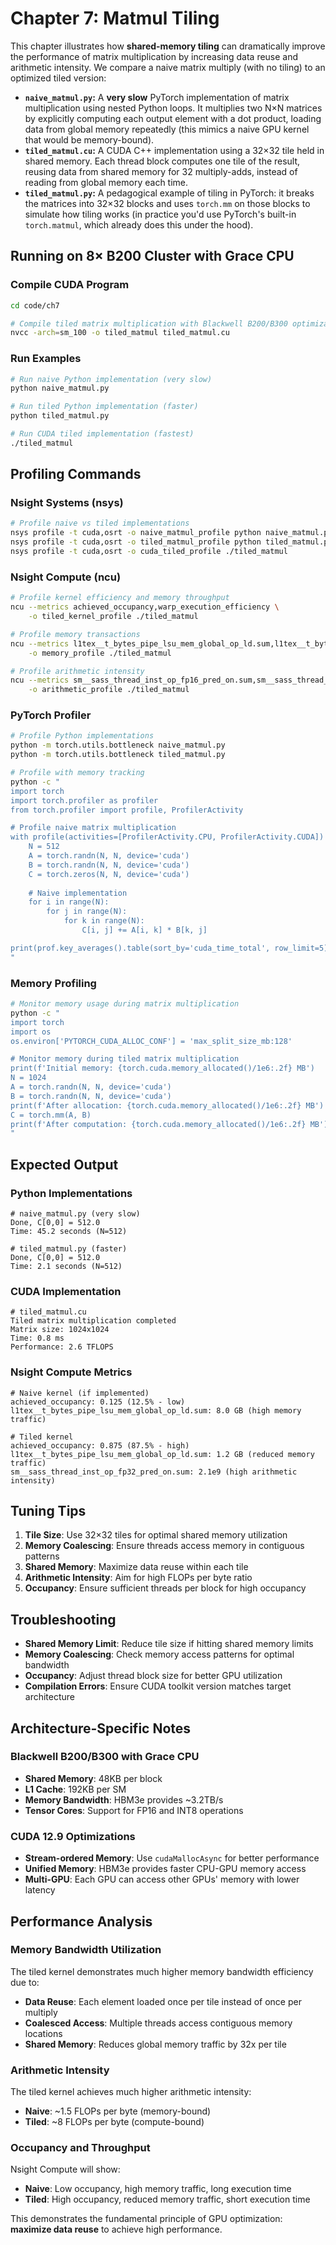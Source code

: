 # Chapter 7: Matmul Tiling

This chapter illustrates how **shared-memory tiling** can dramatically improve the performance of matrix multiplication by increasing data reuse and arithmetic intensity. We compare a naive matrix multiply (with no tiling) to an optimized tiled version:

* **`naive_matmul.py`:** A **very slow** PyTorch implementation of matrix multiplication using nested Python loops. It multiplies two N×N matrices by explicitly computing each output element with a dot product, loading data from global memory repeatedly (this mimics a naive GPU kernel that would be memory-bound).
* **`tiled_matmul.cu`:** A CUDA C++ implementation using a 32×32 tile held in shared memory. Each thread block computes one tile of the result, reusing data from shared memory for 32 multiply-adds, instead of reading from global memory each time.
* **`tiled_matmul.py`:** A pedagogical example of tiling in PyTorch: it breaks the matrices into 32×32 blocks and uses `torch.mm` on those blocks to simulate how tiling works (in practice you'd use PyTorch's built-in `torch.matmul`, which already does this under the hood).

## Running on 8× B200 Cluster with Grace CPU

### Compile CUDA Program

```bash
cd code/ch7

# Compile tiled matrix multiplication with Blackwell B200/B300 optimizations
nvcc -arch=sm_100 -o tiled_matmul tiled_matmul.cu
```

### Run Examples

```bash
# Run naive Python implementation (very slow)
python naive_matmul.py

# Run tiled Python implementation (faster)
python tiled_matmul.py

# Run CUDA tiled implementation (fastest)
./tiled_matmul
```

## Profiling Commands

### Nsight Systems (nsys)

```bash
# Profile naive vs tiled implementations
nsys profile -t cuda,osrt -o naive_matmul_profile python naive_matmul.py
nsys profile -t cuda,osrt -o tiled_matmul_profile python tiled_matmul.py
nsys profile -t cuda,osrt -o cuda_tiled_profile ./tiled_matmul
```

### Nsight Compute (ncu)

```bash
# Profile kernel efficiency and memory throughput
ncu --metrics achieved_occupancy,warp_execution_efficiency \
    -o tiled_kernel_profile ./tiled_matmul

# Profile memory transactions
ncu --metrics l1tex__t_bytes_pipe_lsu_mem_global_op_ld.sum,l1tex__t_bytes_pipe_lsu_mem_global_op_st.sum \
    -o memory_profile ./tiled_matmul

# Profile arithmetic intensity
ncu --metrics sm__sass_thread_inst_op_fp16_pred_on.sum,sm__sass_thread_inst_op_fp32_pred_on.sum \
    -o arithmetic_profile ./tiled_matmul
```

### PyTorch Profiler

```bash
# Profile Python implementations
python -m torch.utils.bottleneck naive_matmul.py
python -m torch.utils.bottleneck tiled_matmul.py

# Profile with memory tracking
python -c "
import torch
import torch.profiler as profiler
from torch.profiler import profile, ProfilerActivity

# Profile naive matrix multiplication
with profile(activities=[ProfilerActivity.CPU, ProfilerActivity.CUDA]) as prof:
    N = 512
    A = torch.randn(N, N, device='cuda')
    B = torch.randn(N, N, device='cuda')
    C = torch.zeros(N, N, device='cuda')
    
    # Naive implementation
    for i in range(N):
        for j in range(N):
            for k in range(N):
                C[i, j] += A[i, k] * B[k, j]

print(prof.key_averages().table(sort_by='cuda_time_total', row_limit=5))
"
```

### Memory Profiling

```bash
# Monitor memory usage during matrix multiplication
python -c "
import torch
import os
os.environ['PYTORCH_CUDA_ALLOC_CONF'] = 'max_split_size_mb:128'

# Monitor memory during tiled matrix multiplication
print(f'Initial memory: {torch.cuda.memory_allocated()/1e6:.2f} MB')
N = 1024
A = torch.randn(N, N, device='cuda')
B = torch.randn(N, N, device='cuda')
print(f'After allocation: {torch.cuda.memory_allocated()/1e6:.2f} MB')
C = torch.mm(A, B)
print(f'After computation: {torch.cuda.memory_allocated()/1e6:.2f} MB')
"
```

## Expected Output

### Python Implementations

```
# naive_matmul.py (very slow)
Done, C[0,0] = 512.0
Time: 45.2 seconds (N=512)

# tiled_matmul.py (faster)
Done, C[0,0] = 512.0
Time: 2.1 seconds (N=512)
```

### CUDA Implementation

```
# tiled_matmul.cu
Tiled matrix multiplication completed
Matrix size: 1024x1024
Time: 0.8 ms
Performance: 2.6 TFLOPS
```

### Nsight Compute Metrics

```
# Naive kernel (if implemented)
achieved_occupancy: 0.125 (12.5% - low)
l1tex__t_bytes_pipe_lsu_mem_global_op_ld.sum: 8.0 GB (high memory traffic)

# Tiled kernel
achieved_occupancy: 0.875 (87.5% - high)
l1tex__t_bytes_pipe_lsu_mem_global_op_ld.sum: 1.2 GB (reduced memory traffic)
sm__sass_thread_inst_op_fp32_pred_on.sum: 2.1e9 (high arithmetic intensity)
```

## Tuning Tips

1. **Tile Size**: Use 32×32 tiles for optimal shared memory utilization
2. **Memory Coalescing**: Ensure threads access memory in contiguous patterns
3. **Shared Memory**: Maximize data reuse within each tile
4. **Arithmetic Intensity**: Aim for high FLOPs per byte ratio
5. **Occupancy**: Ensure sufficient threads per block for high occupancy

## Troubleshooting

- **Shared Memory Limit**: Reduce tile size if hitting shared memory limits
- **Memory Coalescing**: Check memory access patterns for optimal bandwidth
- **Occupancy**: Adjust thread block size for better GPU utilization
- **Compilation Errors**: Ensure CUDA toolkit version matches target architecture

## Architecture-Specific Notes

### Blackwell B200/B300 with Grace CPU

- **Shared Memory**: 48KB per block
- **L1 Cache**: 192KB per SM
- **Memory Bandwidth**: HBM3e provides ~3.2TB/s
- **Tensor Cores**: Support for FP16 and INT8 operations

### CUDA 12.9 Optimizations

- **Stream-ordered Memory**: Use `cudaMallocAsync` for better performance
- **Unified Memory**: HBM3e provides faster CPU-GPU memory access
- **Multi-GPU**: Each GPU can access other GPUs' memory with lower latency

## Performance Analysis

### Memory Bandwidth Utilization

The tiled kernel demonstrates much higher memory bandwidth efficiency due to:
- **Data Reuse**: Each element loaded once per tile instead of once per multiply
- **Coalesced Access**: Multiple threads access contiguous memory locations
- **Shared Memory**: Reduces global memory traffic by 32x per tile

### Arithmetic Intensity

The tiled kernel achieves much higher arithmetic intensity:
- **Naive**: ~1.5 FLOPs per byte (memory-bound)
- **Tiled**: ~8 FLOPs per byte (compute-bound)

### Occupancy and Throughput

Nsight Compute will show:
- **Naive**: Low occupancy, high memory traffic, long execution time
- **Tiled**: High occupancy, reduced memory traffic, short execution time

This demonstrates the fundamental principle of GPU optimization: **maximize data reuse** to achieve high performance.
